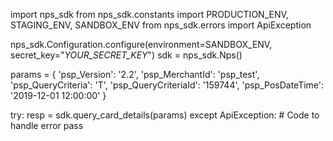 import nps_sdk
from nps_sdk.constants import PRODUCTION_ENV, STAGING_ENV, SANDBOX_ENV
from nps_sdk.errors import ApiException

nps_sdk.Configuration.configure(environment=SANDBOX_ENV,
                            secret_key="_YOUR_SECRET_KEY_")
sdk = nps_sdk.Nps()

params = {
	'psp_Version': '2.2',
	'psp_MerchantId': 'psp_test',
	'psp_QueryCriteria': 'T',
	'psp_QueryCriteriaId': '159744',
	'psp_PosDateTime': '2019-12-01 12:00:00'
}

try: 
	resp = sdk.query_card_details(params) 
except ApiException: 
	# Code to handle error 
	pass 
